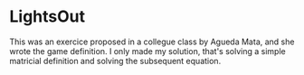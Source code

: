 # LightsOut

This was an exercice proposed in a collegue class by Agueda Mata, and she wrote the game definition. I only made my solution, that's solving a simple matricial definition and solving the subsequent equation.
